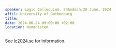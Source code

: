 ```yaml
---
speaker: Logic Colloquium, 24&ndash;28 June, 2024
affil: University of Gothenburg
title: 
date: 2024-06-24 09:00:00 +02:00
location: Humanisten
---
```


See [lc2024.se](https://lc2024.se) for information.

